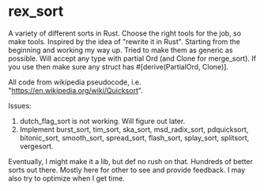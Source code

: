 # rex_sort

A variety of different sorts in Rust. Choose the right tools for the job, so make tools. Inspired by the idea of "rewrite it in Rust". Starting from the beginning and working my way up. Tried to make them as generic as possible. Will accept any type with partial Ord (and Clone for merge_sort). If you use then make sure any struct has #[derive(PartialOrd, Clone)]. 

All code from wikipedia pseudocode, i.e. "https://en.wikipedia.org/wiki/Quicksort". 

Issues: 

1. dutch_flag_sort is not working. Will figure out later.
2. Implement burst_sort, tim_sort, ska_sort, msd_radix_sort, pdquicksort, bitonic_sort, smooth_sort, spread_sort, flash_sort, splay_sort, splitsort, vergesort.

Eventually, I might make it a lib, but def no rush on that. Hundreds of better sorts out there. Mostly here for other to see and provide feedback. I may also try to optimize when I get time. 

